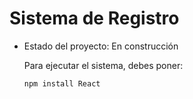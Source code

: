 <h1>Sistema de Registro</h1>

- Estado del proyecto: En construcción

  Para ejecutar el sistema, debes poner:

  ````npm install React````
